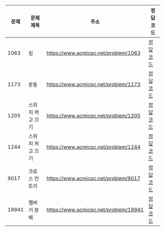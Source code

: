 | 문제  | 문제 제목        | 주소                                  | 정답 코드                    |
| ----- | ---------------- | ------------------------------------- | ---------------------------- |
| 1063  | 킹               | https://www.acmicpc.net/problem/1063  | [정답 코드](./0x0C/1063.js)  |
| 1173  | 운동             | https://www.acmicpc.net/problem/1173  | [정답 코드](./0x0C/1173.js)  |
| 1205  | 스위치 켜고 끄기 | https://www.acmicpc.net/problem/1205  | [정답 코드](./0x0C/1205.js)  |
| 1244  | 스위치 켜고 끄기 | https://www.acmicpc.net/problem/1244  | [정답 코드](./0x0C/1244.js)  |
| 9017  | 크로스 컨트리    | https://www.acmicpc.net/problem/9017  | [정답 코드](./0x0C/9017.js)  |
| 19941 | 햄버거 분배      | https://www.acmicpc.net/problem/19941 | [정답 코드](./0x0C/19941.js) |
